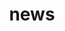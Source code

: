 ---
title: news
menu:
  main:
    identifier: news
    weight: 4
    params:
      icon:
        vendor: bs
        name: newspaper
---